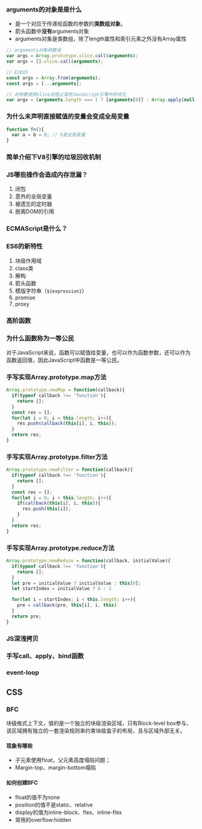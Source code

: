 ### arguments的对象是是什么

- 是一个对应于传递给函数的参数的**类数组对象**。
- 箭头函数中**没有**arguments对象
- arguments对象是类数组，除了length属性和索引元素之外没有Array属性

```js
// arguments对象转数组
var args = Array.prototype.slice.call(arguments);
var args = [].slice.call(arguments);

// E2015
const args = Array.from(arguments);
const args = [...arguments];

// 对参数使用slice会阻止某些JavaScript引擎中的优化
var args = (arguments.length === 1 ? [arguments[0]] : Array.apply(null, arguments));
```

### 为什么未声明直接赋值的变量会变成全局变量

```js
function fn(){
  var a = b = 0; // b是全局变量
}
```

### 简单介绍下V8引擎的垃圾回收机制



### JS哪些操作会造成内存泄漏？

1. 闭包
2. 意外的全局变量
3. 被遗忘的定时器
4. 脱离DOM的引用

### ECMAScript是什么？



### ES6的新特性

1. 块级作用域
2. class类
3. 解构
4. 箭头函数
5. 模版字符串（`${expression}`）
6. promise
7. proxy

### 高阶函数

### 为什么函数称为一等公民

对于JavaScript来说，函数可以赋值给变量，也可以作为函数参数，还可以作为函数返回值，因此JavaScript中函数是一等公民。

### 手写实现Array.prototype.map方法

```js
Array.prototype.newMap = function(callback){
  if(typeof callback !== 'function'){
    return [];
  }
  const res = [];
  for(let i = 0; i < this.length; i++){
    res.push(callback(this[i], i, this));
  }
  return res;
}
```

### 手写实现Array.prototype.filter方法

```js
Array.prototype.newFilter = function(callback){
  if(typeof callback !== 'function'){
    return [];
  }
  const res = [];
  for(let i = 0; i < this.length; i++){
    if(callback(this[i], i, this)){
      res.push(this[i]);
    }
  }
  return res;
}
```



### 手写实现Array.prototype.reduce方法

```js
Array.prototype.newReduce = function(callback, initialValue){
  if(typeof callback !== 'function'){
    return [];
  }
  let pre = initialValue ? initialValue : this[0];
  let startIndex = initialValue ? 0 : 1

  for(let i = startIndex; i < this.length; i++){
    pre = callback(pre, this[i], i, this)
  }
  return pre;
}
```



### JS深浅拷贝

### 手写call、apply、bind函数

### event-loop

## CSS

### BFC

块级格式上下文，值的是一个独立的块级渲染区域，只有Block-level box参与，该区域拥有独立的一套渲染规则来约束块级盒子的布局，且与区域外部无关。

#### 现象有哪些

- 子元素使用float，父元素高度塌陷问题；
- Margin-top、margin-bottom塌陷

#### 如何创建BFC

- float的值不为none
- position的值不是static、relative
- display的值为inline-block、flex、inline-flex
- 常用的overflow:hidden

